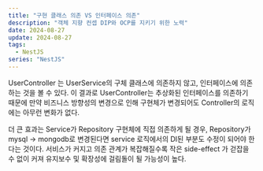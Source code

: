 ```yaml
---
title: "구현 클래스 의존 VS 인터페이스 의존"
description: "객체 지향 컨셉 DIP와 OCP를 지키기 위한 노력"
date: 2024-08-27
update: 2024-08-27
tags:
  - NestJS
series: "NestJS"
---
```


UserController 는 UserService의 구체 클래스에 의존하지 않고, 인터페이스에 의존하는 것을 볼 수 있다.
이 결과로 UserController는 추상화된 인터페이스를 의존하기 때문에 만약 비즈니스 방향성의 변경으로 인해 구현체가 변경되어도 Controller의 로직에는 아무런 변화가 없다.

더 큰 효과는 Service가 Repository 구현체에 직접 의존하게 될 경우, Repository가 mysql -> mongodb로 변경된다면 service 로직에서의 DI된 부분도 수정이 되어야 한다는 것이다. 서비스가 커지고 의존 관계가 복잡해질수록 작은 side-effect 가 걷잡을 수 없이 커져 유지보수 및 확장성에 걸림돌이 될 가능성이 높다.
